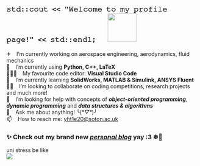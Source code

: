 ## `𝚜𝚝𝚍::𝚌𝚘𝚞𝚝 << "𝚆𝚎𝚕𝚌𝚘𝚖𝚎 𝚝𝚘 𝚖𝚢 𝚙𝚛𝚘𝚏𝚒𝚕𝚎 𝚙𝚊𝚐𝚎!" << 𝚜𝚝𝚍::𝚎𝚗𝚍𝚕;` &emsp; [<img src="https://cdn-0.emojis.wiki/wp-content/uploads/2021/09/Man-Technologist.gif" width="75">](https://www.youtube.com./watch?v=dQw4w9WgXcQ)   
✈ &ensp; I’m currently working on aerospace engineering, aerodynamics, fluid mechanics  
🌱 &ensp; I’m currently using **Python, C++, LaTeX**  
👨🏻‍💻 &ensp; My favourite code editor: **Visual Studio Code**  
🍒 &ensp; I’m currently learning **SolidWorks, MATLAB & Simulink, ANSYS Fluent**  
💪🏻 &ensp; I’m looking to collaborate on coding competitions, research projects and much more!  
🤔 &ensp; I’m looking for help with concepts of ***object-oriented programming***, ***dynamic programming*** and ***data structures & algorithms***  
💬 &ensp; Ask me about anything! ╰(*°▽°*)╯  
📫 &ensp; How to reach me: yht1e20@soton.ac.uk

### ✨ Check out my brand new [___personal blog___](https://jamestang8.wixsite.com/blog) yay :3 ❄🎄  

uni stress be like  
![](https://media4.giphy.com/media/ZF40pid2AozVC/giphy.gif?cid=ecf05e47wffenk6q96kj6yv6omc508begkurf6hvasv5c872&rid=giphy.gif&ct=g)  
